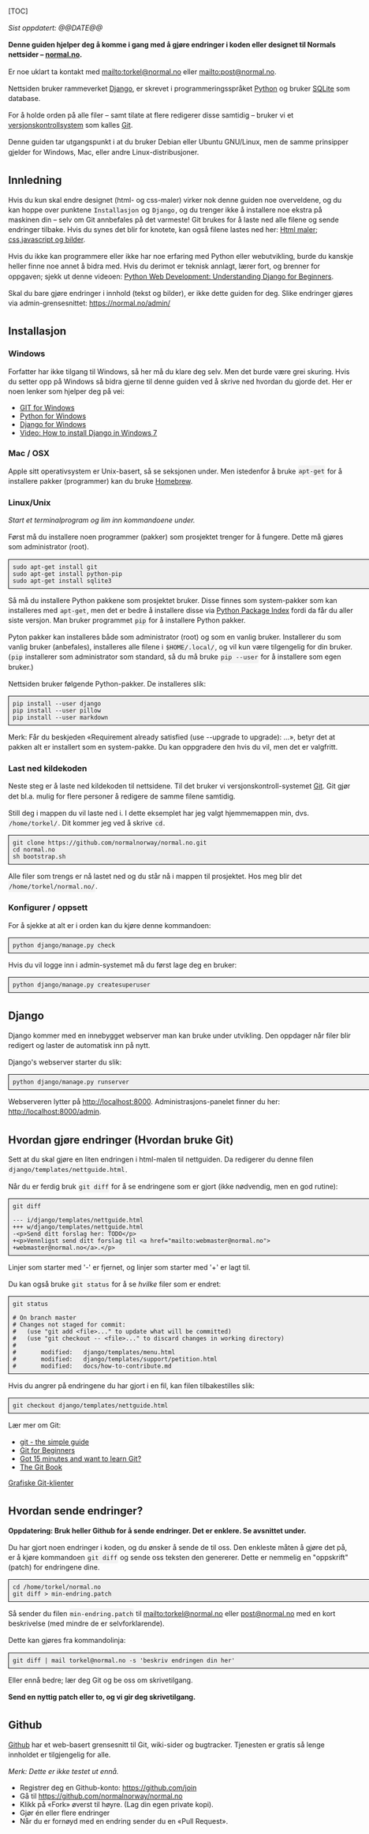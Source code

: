 <!--
TODO:
@deb node-less to regenerate css files (add to docs/install also)
can make changes directly on github
url-namespace. can link to wiki
html5. define browser support (lowest IE version)
coding standards
  Python 2.6 and Django 1.6 only! :(
rename CONTRIBUTING.md?
Github: Howto clone the repo and send pull requests
Github: Howto use the issue tracker
gitk / gitg
unit test: ./manage.py test
http://effectivedjango.com/

TODO Styling:
css for <code>
more line-spacing?
-->

<!-- markdown don't touches stuff inside block tags, but head is not
a block tag, so it messes it up. Therefor we wrapp head inside a div
even tough it's not legal html -->
<div>
<meta charset="utf-8" />
<style type="text/css">
  pre {  /* box with code */
    background-color: rgb(238, 238, 238);
    border: 1px solid black;
    padding: 1ex;
    width: 52em;
  }
  p > code {    /* inline code */
    font-size: 90%;
    background-color: rgba(0,0,0,0.04);
    padding: 0.33em 0.1em;
    border-radius: 3px;
  }
  p { width: 50em; line-height: 1.44; }
  h2 { margin-top: 3ex; }
  div.toc {
    border: 1px dashed black;
    float: right;
    padding-right: 1em;
  }
</style>
</div>


[TOC]

<!--
Hvordan komme i gang
====================
-->

_Sist oppdatert: @@DATE@@_

**Denne guiden hjelper deg å komme i gang med å gjøre endringer i koden
eller designet til Normals nettsider – [normal.no](http://normal.no).**

Er noe uklart ta kontakt med <mailto:torkel@normal.no> eller
<mailto:post@normal.no>.

Nettsiden bruker rammeverket [Django], er skrevet
i programmeringsspråket [Python] og bruker [SQLite] som database.

For å holde orden på alle filer – samt tilate at flere redigerer disse
samtidig – bruker vi et [versjonskontrollsystem][SCM] som kalles [Git][].

Denne guiden tar utgangspunkt i at du bruker Debian eller Ubuntu
GNU/Linux, men de samme prinsipper gjelder for Windows, Mac, eller andre
Linux-distribusjoner.

[Django]: https://www.djangoproject.com/
[Python]: http://www.python.org/
[SQLite]: http://sqlite.org/
[SCM]: http://no.wikipedia.org/wiki/Versjonskontrollsystem


## Innledning ##

Hvis du kun skal endre designet (html- og css-maler) virker nok denne
guiden noe overveldene, og du kan hoppe over punktene `Installasjon` og
`Django`, og du trenger ikke å installere noe ekstra på
maskinen din – selv om Git annbefales på det varmeste! Git brukes for
å laste ned alle filene og sende endringer tilbake. Hvis du synes det
blir for knotete, kan også filene lastes ned her: [Html maler][];
[css,javascript og bilder][css-js-images].

[Html maler]: https://github.com/normalnorway/normal.no/tree/master/django/templates
[css-js-images]: https://github.com/normalnorway/normal.no/tree/master/django/static

Hvis du ikke kan programmere eller ikke har noe erfaring med Python eller
webutvikling, burde du kanskje heller finne noe annet å bidra med. Hvis
du derimot er teknisk annlagt, lærer fort, og brenner for oppgaven; sjekk
ut denne videoen:
[Python Web Development: Understanding Django for Beginners](http://www.youtube.com/watch?v=zTNA0MtZwso).

Skal du bare gjøre endringer i innhold (tekst og bilder), er ikke dette
guiden for deg. Slike endringer gjøres via admin-grensesnittet:
<https://normal.no/admin/>


## Installasjon ##


### Windows ###

Forfatter har ikke tilgang til Windows, så her må du klare deg selv. Men
det burde være grei skuring. Hvis du setter opp på Windows så bidra
gjerne til denne guiden ved å skrive ned hvordan du gjorde det. Her er
noen lenker som hjelper deg på vei:

* [GIT for Windows](http://msysgit.github.io/)
* [Python for Windows](https://www.python.org/downloads/windows/)
* [Django for Windows](https://docs.djangoproject.com/en/1.7/howto/windows/)
* [Video: How to install Django in Windows 7](http://www.youtube.com/watch?v=rIVwVOpwpsA)


### Mac / OSX ###

Apple sitt operativsystem er Unix-basert, så se seksjonen under. Men
istedenfor å bruke `apt-get` for å installere pakker (programmer) kan du
bruke [Homebrew](http://brew.sh/).


### Linux/Unix ###

*Start et terminalprogram og lim inn kommandoene under.*

Først må du installere noen programmer (pakker) som prosjektet trenger
for å fungere. Dette må gjøres som administrator (root).

    sudo apt-get install git
    sudo apt-get install python-pip
    sudo apt-get install sqlite3

Så må du installere Python pakkene som prosjektet bruker. Disse finnes
som system-pakker som kan installeres med `apt-get`, men det er bedre
å installere disse via [Python Package Index](https://pypi.python.org/pypi)
fordi da får du aller siste versjon. Man bruker programmet `pip` for
å installere Python pakker.

Pyton pakker kan installeres både som administrator (root) og som en
vanlig bruker. Installerer du som vanlig bruker (anbefales), installeres
alle filene i `$HOME/.local/`, og vil kun være tilgengelig for din
bruker. (`pip` installerer som administrator som standard, så du må bruke
`pip --user` for å installere som egen bruker.)

<!--
    $ mkdir -p $HOME/.pip
    $ echo -e "[install]\nuser = yes" >> $HOME/.pip/pip.conf
-->

<!--
Django kan installeres både som administrator (root) og som en vanlig
bruker. Installerer du som vanlig bruker, installeres alle filene under
katalogen `$HOME/.local/`. Derfor må `$HOME/.local/bin/` legges til
i `PATH` for at komandoen `django-admin.py` skal virke (ikke nødvendig).
Det enkleste er å installere som administrator, og det gjør du slik:
-->

<!--
Resten burde gjøres som din vanlige bruker – eller hvis du er paranoid,
lag en egen bruker kun for dette.
-->

Nettsiden bruker følgende Python-pakker. De installeres slik:

    pip install --user django
    pip install --user pillow
    pip install --user markdown

<!-- @todo mark with css class. how? -->
Merk: Får du beskjeden «Requirement already satisfied (use --upgrade to
upgrade): ...», betyr det at pakken alt er installert som en
system-pakke. Du kan oppgradere den hvis du vil, men det er valgfritt.


### Last ned kildekoden ###

Neste steg er å laste ned kildekoden til nettsidene. Til det bruker vi
versjonskontroll-systemet [Git][]. Git gjør det bl.a. mulig for flere
personer å redigere de samme filene samtidig.

[Git]: http://en.wikipedia.org/wiki/Git_(software)

Still deg i mappen du vil laste ned i. I dette eksemplet har jeg valgt
hjemmemappen min, dvs. `/home/torkel/`. Dit kommer jeg ved å skrive `cd`.

    git clone https://github.com/normalnorway/normal.no.git
    cd normal.no
    sh bootstrap.sh

Alle filer som trengs er nå lastet ned og du står nå i mappen til
prosjektet. Hos meg blir det `/home/torkel/normal.no/`.


### Konfigurer / oppsett ###

For å sjekke at alt er i orden kan du kjøre denne kommandoen:

    python django/manage.py check

<!--
Sjekk at standard konfigurasjonen er ok:

    edit django/website/settings.py

Så trenger du en databasefil med testdata:

    cd db
    wget http://torkel.normal.no/normal.db
-->

Hvis du vil logge inn i admin-systemet må du først lage deg en bruker:

    python django/manage.py createsuperuser



## Django ##

Django kommer med en innebygget webserver man kan bruke under utvikling.
Den oppdager når filer blir redigert og laster de automatisk inn på nytt.

Django's webserver starter du slik:

    python django/manage.py runserver

Webserveren lytter på <http://localhost:8000>. Administrasjons-panelet
finner du her: <http://localhost:8000/admin>.

<!--
Eventuelt prøv denne kommandoen:

    xdg-open http://localhost:8000/
-->



## Hvordan gjøre endringer (Hvordan bruke Git) ##

Sett at du skal gjøre en liten endringen i html-malen til
nettguiden. Da redigerer du denne filen `django/templates/nettguide.html`.

Når du er ferdig bruk `git diff` for å se endringene som er gjort
(ikke nødvendig, men en god rutine):

    git diff

    --- i/django/templates/nettguide.html
    +++ w/django/templates/nettguide.html
    -<p>Send ditt forslag her: TODO</p>
    +<p>Vennligst send ditt forslag til <a href="mailto:webmaster@normal.no">
    +webmaster@normal.no</a>.</p>

Linjer som starter med '-' er fjernet, og linjer som starter med '+' er
lagt til.

Du kan også bruke `git status` for å se _hvilke_ filer som er endret:

    git status

    # On branch master
    # Changes not staged for commit:
    #   (use "git add <file>..." to update what will be committed)
    #   (use "git checkout -- <file>..." to discard changes in working directory)
    #
    #       modified:   django/templates/menu.html
    #       modified:   django/templates/support/petition.html
    #       modified:   docs/how-to-contribute.md


Hvis du angrer på endringene du har gjort i en fil, kan filen
tilbakestilles slik:

    git checkout django/templates/nettguide.html


Lær mer om Git:

* [git - the simple guide](http://rogerdudler.github.io/git-guide/)
* [Git for Beginners](http://www.sitepoint.com/git-for-beginners/)
* [Got 15 minutes and want to learn Git?](https://try.github.io/)
* [The Git Book](http://git-scm.com/book/en/v2)

[Grafiske Git-klienter](http://git-scm.com/downloads/guis)


## Hvordan sende endringer? ##

**Oppdatering: Bruk heller Github for å sende endringer. Det er enklere.
Se avsnittet under.**

Du har gjort noen endringer i koden, og du ønsker å sende de til oss.
Den enkleste måten å gjøre det på, er å kjøre kommandoen `git diff` og
sende oss teksten den genererer. Dette er nemmelig en "oppskrift"
(patch) for endringene dine.

    cd /home/torkel/normal.no
    git diff > min-endring.patch

Så sender du filen `min-endring.patch` til <mailto:torkel@normal.no>
eller <post@normal.no> med en kort beskrivelse (med mindre de er
selvforklarende).

Dette kan gjøres fra kommandolinja:

    git diff | mail torkel@normal.no -s 'beskriv endringen din her'

Eller ennå bedre; lær deg Git og be oss om skrivetilgang.

<!--
* <http://rogerdudler.github.io/git-guide/>
* <http://stackoverflow.com/questions/315911/git-for-beginners-the-definitive-practical-guide>
* <http://git-scm.com/book>
-->

**Send en nyttig patch eller to, og vi gir deg skrivetilgang.**



## Github ##

[Github](https://github.com/) har et web-basert grensesnitt til Git,
wiki-sider og bugtracker. Tjenesten er gratis så lenge innholdet er
tilgjengelig for alle.

*Merk: Dette er ikke testet ut ennå.*

* Registrer deg en Github-konto: <https://github.com/join>
* Gå til <https://github.com/normalnorway/normal.no>
* Klikk på «Fork» øverst til høyre. (Lag din egen private kopi).
* Gjør én eller flere endringer
* Når du er fornøyd med en endring sender du en «Pull Request».


<!--
Hvis du blir en aktiv bidragsyter, gir vi deg gjerne skrivetilgang.

https://docs.djangoproject.com/en/1.7/internals/contributing/writing-code/working-with-git/

How to Get Started with Github - Beginner Tutorial
https://www.youtube.com/watch?v=73I5dRucCds
Part 1 :: GitHub for Windows
https://www.youtube.com/watch?v=1UiICgvrsFI
-->
